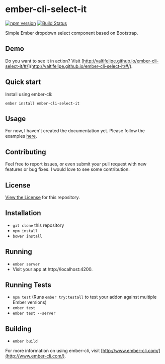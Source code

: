 # ember-cli-select-it 
[![npm version](https://badge.fury.io/js/ember-cli-select-it.svg)](http://badge.fury.io/js/ember-cli-select-it)
[![Build Status](https://travis-ci.org/valtlfelipe/ember-cli-select-it.svg?branch=master)](https://travis-ci.org/valtlfelipe/ember-cli-select-it)

Simple Ember dropdown select component based on Bootstrap.

## Demo
Do you want to see it in action? Visit [http://valtlfelipe.github.io/ember-cli-select-it/#/](http://valtlfelipe.github.io/ember-cli-select-it/#/).

## Quick start

Install using ember-cli:

```
ember install ember-cli-select-it
```

## Usage

For now, I haven't created the documentation yet. Please follow the examples [here](http://valtlfelipe.github.io/ember-cli-select-it/#/examples).

## Contributing
Feel free to report issues, or even submit your pull request with new features or bug fixes. I would love to see some contribution.

## License

[View the License](https://github.com/valtlfelipe/ember-cli-select-it/blob/master/LICENSE.md) for this repository.

## Installation

* `git clone` this repository
* `npm install`
* `bower install`

## Running

* `ember server`
* Visit your app at http://localhost:4200.

## Running Tests

* `npm test` (Runs `ember try:testall` to test your addon against multiple Ember versions)
* `ember test`
* `ember test --server`

## Building

* `ember build`

For more information on using ember-cli, visit [http://www.ember-cli.com/](http://www.ember-cli.com/).

